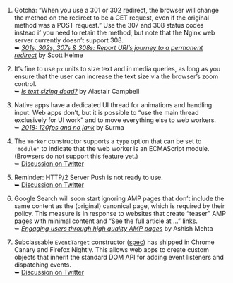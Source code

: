 1. Gotcha: “When you use a 301 or 302 redirect, the browser will change the method on the redirect to be a GET request, even if the original method was a POST request.” Use the 307 and 308 status codes instead if you need to retain the method, but note that the Nginx web server currently doesn’t support 308.  
   ➥ *[301s, 302s, 307s & 308s: Report URI’s journey to a permanent redirect](https://scotthelme.co.uk/report-uri-journey-to-a-permanent-redirect/)* by Scott Helme

1. It’s fine to use `px` units to size text and in media queries, as long as you ensure that the user can increase the text size via the browser’s zoom control.  
   ➥ *[Is text sizing dead?](https://alastairc.ac/2017/11/is-text-sizing-dead/)* by Alastair Campbell‏

1. Native apps have a dedicated UI thread for animations and handling input. Web apps don’t, but it is possible to “use the main thread exclusively for UI work” and to move everything else to web workers.  
   ➥ *[2018: 120fps and no jank](https://dassur.ma/things/120fps/)* by Surma

1. The `Worker` constructor supports a `type` option that can be set to `'module'` to indicate that the web worker is an ECMAScript module. (Browsers do not support this feature yet.)  
   ➥ [Discussion on Twitter](https://twitter.com/ebidel/status/927668737695551488)

1. Reminder: HTTP/2 Server Push is not ready to use.  
   ➥ [Discussion on Twitter](https://twitter.com/jaffathecake/status/931118613049888768)

1. Google Search will soon start ignoring AMP pages that don’t include the same content as the (original) canonical page, which is required by their policy. This measure is in response to websites that create “teaser” AMP pages with minimal content and “See the full article at …” links.  
   ➥ *[Engaging users through high quality AMP pages](https://webmasters.googleblog.com/2017/11/engaging-users-through-high-quality-amp.html)* by Ashish Mehta

1. Subclassable `EventTarget` constructor ([spec](https://dom.spec.whatwg.org/#interface-eventtarget)) has shipped in Chrome Canary and Firefox Nightly. This allows web apps to create custom objects that inherit the standard DOM API for adding event listeners and dispatching events.  
   ➥ [Discussion on Twitter](https://twitter.com/jaffathecake/status/930789600926330885)

